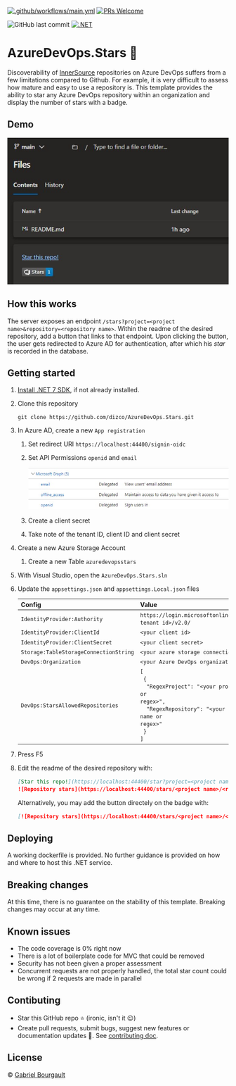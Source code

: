 [//]: # (TODO: Add pipeline badge)
[![.github/workflows/main.yml](https://github.com/dizco/AzureDevOps.Stars/actions/workflows/main.yml/badge.svg)](https://github.com/dizco/AzureDevOps.Stars/actions/workflows/main.yml) [![PRs Welcome](https://img.shields.io/badge/PRs-welcome-brightgreen.svg?style=flat-square)](https://makeapullrequest.com)

![GitHub last commit](https://img.shields.io/github/last-commit/dizco/AzureDevOps.Stars) [![.NET](https://img.shields.io/badge/-7.0-512BD4?logo=.net)](https://dotnet.microsoft.com/)

# AzureDevOps.Stars :star2:

Discoverability of [InnerSource](https://innersourcecommons.org/) repositories on Azure DevOps suffers from a few limitations compared to Github. For example, it is very difficult to assess how mature and easy to use a repository is. This template provides the ability to star any Azure DevOps repository within an organization and display the number of stars with a badge.

## Demo
![Demo screenshot](./docs/demo.jpg)

## How this works
The server exposes an endpoint `/stars?project=<project name>&repository=<repository name>`. Within the readme of the desired repository, add a button that links to that endpoint. Upon clicking the button, the user gets redirected to Azure AD for authentication, after which his _star_ is recorded in the database.

## Getting started
1. [Install .NET 7 SDK](https://dotnet.microsoft.com/en-us/download/dotnet/7.0), if not already installed.
1. Clone this repository
   ```
   git clone https://github.com/dizco/AzureDevOps.Stars.git
   ```
1. In Azure AD, create a new `App registration`
   1. Set redirect URI `https://localhost:44400/signin-oidc`
   1. Set API Permissions `openid` and `email`

      ![API permissions](./docs/api-permissions.jpg)
   
   1. Create a client secret
   1. Take note of the tenant ID, client ID and client secret

1. Create a new Azure Storage Account
   1. Create a new Table `azuredevopsstars`

1. With Visual Studio, open the `AzureDevOps.Stars.sln`
1. Update the `appsettings.json` and `appsettings.Local.json` files
   
   | Config | Value |
   |---|---|
   | `IdentityProvider:Authority` | `https://login.microsoftonline.com/<your tenant id>/v2.0/` |
   | `IdentityProvider:ClientId` | `<your client id>` |
   | `IdentityProvider:ClientSecret` | `<your client secret>` |
   | `Storage:TableStorageConnectionString` | `<your azure storage connection string>` |
   | `DevOps:Organization` | `<your Azure DevOps organization name>` |
   | `DevOps:StarsAllowedRepositories` | <code>[<br/>&nbsp;{<br/>&nbsp;&nbsp;"RegexProject": "\<your project name or regex>",<br/>&nbsp;&nbsp;"RegexRepository": "\<your repository name or regex>"<br/>&nbsp;}<br/>]</code> |
   
1. Press F5
1. Edit the readme of the desired repository with:
   ```md
   [Star this repo!](https://localhost:44400/star?project=<project name>&repository=<repository name>)
   ![Repository stars](https://localhost:44400/stars/<project name>/<repository name>)
   ```
   Alternatively, you may add the button directely on the badge with:
   ```md
   [![Repository stars](https://localhost:44400/stars/<project name>/<repository name>)](https://localhost:44400/star?project=<project name>&repository=<repository name>)
   ```

## Deploying
A working dockerfile is provided. No further guidance is provided on how and where to host this .NET service.

## Breaking changes
At this time, there is no guarantee on the stability of this template. Breaking changes may occur at any time.

## Known issues
- The code coverage is 0% right now
- There is a lot of boilerplate code for MVC that could be removed
- Security has not been given a proper assessment
- Concurrent requests are not properly handled, the total star count could be wrong if 2 requests are made in parallel

## Contibuting
- Star this GitHub repo :star: (ironic, isn't it :wink:)
- Create pull requests, submit bugs, suggest new features or documentation updates :wrench:. See [contributing doc](CONTRIBUTING.md).

## License

© [Gabriel Bourgault](https://github.com/dizco)